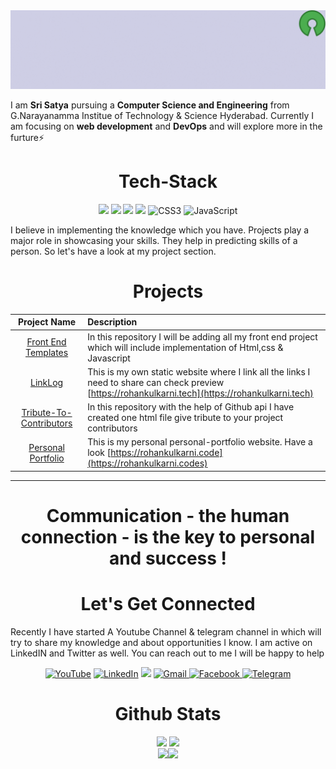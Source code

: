<img src="Banner.gif">

I am <strong>Sri Satya</strong> pursuing a <strong>Computer Science and Engineering</strong> from G.Narayanamma Institue of Technology & Science Hyderabad. Currently I am focusing on <strong>web development</strong> and <strong>DevOps</strong> and will explore more in the furture⚡

<h1 align="center">Tech-Stack</h1>
<p align="center"> 
<img src="https://img.icons8.com/color/48/000000/c-programming.png"/>
<img src="https://img.icons8.com/color/48/000000/c-plus-plus-logo.png"/>
<img src="https://img.icons8.com/color/48/000000/java-coffee-cup-logo--v1.png"/>
<img src="https://img.icons8.com/color/48/000000/html-5--v1.png"/>
 <img alt="CSS3" src="https://img.shields.io/badge/css3-%231572B6.svg?&style=for-the-badge&logo=css3&logoColor=white" />
 <img alt="JavaScript" src="https://img.shields.io/badge/javascript-%23323330.svg?&style=for-the-badge&logo=javascript&logoColor=%23F7DF1E" />
</p>

I believe in implementing the knowledge which you have. Projects play a major role in showcasing your skills. They help in predicting skills of a person. So let's have a look at my project section.

<h1 align="center">Projects</h1>




| Project Name      | Description | 
| :---:        |    :----   |  
| [Front End Templates](https://github.com/rohan-kulkarni-25/front-end-templates)     | In this repository I will be adding all my front end project which will include implementation of Html,css & Javascript       | 
| [LinkLog](https://github.com/rohan-kulkarni-25/LinkLog)   | This is my own static website where I link all the links I need to share can check preview [https://rohankulkarni.tech](https://rohankulkarni.tech)        | 
| [Tribute-To-Contributors](https://github.com/rohan-kulkarni-25/Tribute-To-Contributors) | In this repository with the help of Github api I have created one html file give tribute to your project contributors |
| [Personal Portfolio](https://github.com/rohan-kulkarni-25/personal-portfolio) | This is my personal personal-portfolio website. Have a look [https://rohankulkarni.code](https://rohankulkarni.codes) |

<hr>
<h1 align="center">Communication - the human connection - is the key to personal and success !</h1>

<h1 align="center">Let's Get Connected</h1>

Recently I have started A Youtube Channel & telegram channel in which will try to share my knowledge and about opportunities I know. I am active on LinkedIN and Twitter as well. You can reach out to me I will be happy to help</p>

<div align="center">

<a  href="https://www.youtube.com/channel/UC9lHcqq-TOWCW_ee6fVwhrg" target="_blank"><img alt="YouTube" src="https://img.shields.io/badge/Youtube-%23FF0000.svg?style=for-the-badge&logo=YouTube&logoColor=white" /></a>
<a  href="https://www.linkedin.com/in/rohan-k-2502/" target="_blank"><img alt="LinkedIn" src="https://img.shields.io/badge/linkedin%20-%230077B5.svg?&style=for-the-badge&logo=linkedin&logoColor=white" /></a>
<a href="https://twitter.com/rohan_2502" target="_blank"><img src="https://img.shields.io/badge/twitter-%2300acee.svg?&style=for-the-badge&logo=twitter&logoColor=white&alt=twitter" /></a>
<a href="mailto:rohank2502@gmail.com"><img  alt="Gmail" src="https://img.shields.io/badge/Gmail-D14836?style=for-the-badge&logo=gmail&logoColor=white" /><a href="https://www.facebook.com/rohan.kulkarni.2520/" target="_blank">
<img alt="Facebook" src="https://img.shields.io/badge/Facebook%20-%231877F2.svg?&style=for-the-badge&logo=Facebook&logoColor=white" />
<a  href="https://t.me/rohankulkarnichannel"><img alt=" Telegram" src="https://img.shields.io/badge/Telegram-2CA5E0?style=for-the-badge&logo=telegram&logoColor=white"></a>

</div>

<h1 align="center">Github Stats</h1>
 <div align="center" >
<img width="40%" src="https://github-readme-stats.vercel.app/api?username=rohan-kulkarni-25&show_icons=true"> <img width="40%" src="https://github-readme-stats.vercel.app/api/top-langs/?username=rohan-kulkarni-25&layout=compact">
</div> 
<div align="center">
 <img src="https://github-readme-streak-stats.herokuapp.com/?user=rohan-kulkarni-25&)"><img src="https://activity-graph.herokuapp.com/graph?username=rohan-kulkarni-25&bg_color=FFFFFF&color=000000&line=000000&point=00FF00"></div>
